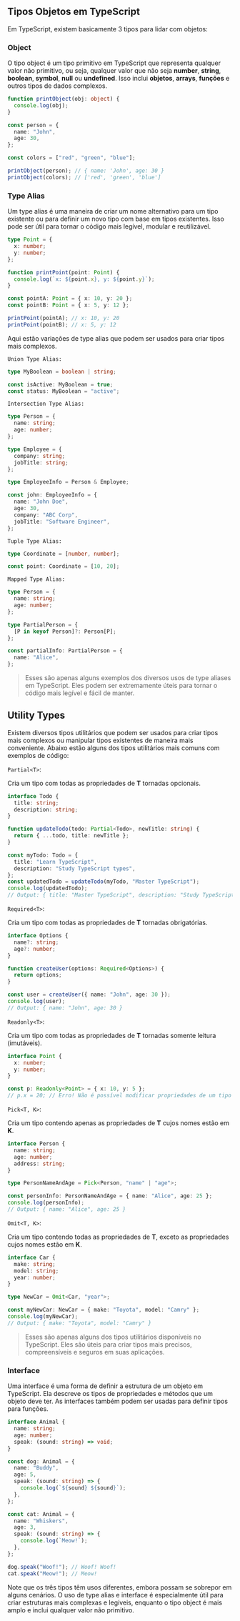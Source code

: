 ## Tipos Objetos em TypeScript

Em TypeScript, existem basicamente 3 tipos para lidar com objetos:

### Object

O tipo object é um tipo primitivo em TypeScript que representa qualquer valor não primitivo, ou seja, qualquer valor que não seja **number**, **string**, **boolean**, **symbol**, **null** ou **undefined**. Isso inclui **objetos**, **arrays**, **funções** e outros tipos de dados complexos.

```ts
function printObject(obj: object) {
  console.log(obj);
}

const person = {
  name: "John",
  age: 30,
};

const colors = ["red", "green", "blue"];

printObject(person); // { name: 'John', age: 30 }
printObject(colors); // ['red', 'green', 'blue']
```

### Type Alias

Um type alias é uma maneira de criar um nome alternativo para um tipo existente ou para definir um novo tipo com base em tipos existentes. Isso pode ser útil para tornar o código mais legível, modular e reutilizável.

```ts
type Point = {
  x: number;
  y: number;
};

function printPoint(point: Point) {
  console.log(`x: ${point.x}, y: ${point.y}`);
}

const pointA: Point = { x: 10, y: 20 };
const pointB: Point = { x: 5, y: 12 };

printPoint(pointA); // x: 10, y: 20
printPoint(pointB); // x: 5, y: 12
```

Aqui estão variações de type alias que podem ser usados para criar tipos mais complexos.

`Union Type Alias:`

```ts
type MyBoolean = boolean | string;

const isActive: MyBoolean = true;
const status: MyBoolean = "active";
```

`Intersection Type Alias:`

```ts
type Person = {
  name: string;
  age: number;
};

type Employee = {
  company: string;
  jobTitle: string;
};

type EmployeeInfo = Person & Employee;

const john: EmployeeInfo = {
  name: "John Doe",
  age: 30,
  company: "ABC Corp",
  jobTitle: "Software Engineer",
};
```

`Tuple Type Alias:`

```ts
type Coordinate = [number, number];

const point: Coordinate = [10, 20];
```

`Mapped Type Alias:`

```ts
type Person = {
  name: string;
  age: number;
};

type PartialPerson = {
  [P in keyof Person]?: Person[P];
};

const partialInfo: PartialPerson = {
  name: "Alice",
};
```

> Esses são apenas alguns exemplos dos diversos usos de type aliases em TypeScript. Eles podem ser extremamente úteis para tornar o código mais legível e fácil de manter.

## Utility Types

Existem diversos tipos utilitários que podem ser usados para criar tipos mais complexos ou manipular tipos existentes de maneira mais conveniente. Abaixo estão alguns dos tipos utilitários mais comuns com exemplos de código:

`Partial<T>`:

Cria um tipo com todas as propriedades de **T** tornadas opcionais.

```ts
interface Todo {
  title: string;
  description: string;
}

function updateTodo(todo: Partial<Todo>, newTitle: string) {
  return { ...todo, title: newTitle };
}

const myTodo: Todo = {
  title: "Learn TypeScript",
  description: "Study TypeScript types",
};
const updatedTodo = updateTodo(myTodo, "Master TypeScript");
console.log(updatedTodo);
// Output: { title: "Master TypeScript", description: "Study TypeScript types" }
```

`Required<T>`:

Cria um tipo com todas as propriedades de **T** tornadas obrigatórias.

```ts
interface Options {
  name?: string;
  age?: number;
}

function createUser(options: Required<Options>) {
  return options;
}

const user = createUser({ name: "John", age: 30 });
console.log(user);
// Output: { name: "John", age: 30 }
```

`Readonly<T>`:

Cria um tipo com todas as propriedades de **T** tornadas somente leitura (imutáveis).

```ts
interface Point {
  x: number;
  y: number;
}

const p: Readonly<Point> = { x: 10, y: 5 };
// p.x = 20; // Erro! Não é possível modificar propriedades de um tipo somente leitura.
```

`Pick<T, K>`:

Cria um tipo contendo apenas as propriedades de **T** cujos nomes estão em **K**.

```ts
interface Person {
  name: string;
  age: number;
  address: string;
}

type PersonNameAndAge = Pick<Person, "name" | "age">;

const personInfo: PersonNameAndAge = { name: "Alice", age: 25 };
console.log(personInfo);
// Output: { name: "Alice", age: 25 }
```

`Omit<T, K>`:

Cria um tipo contendo todas as propriedades de **T**, exceto as propriedades cujos nomes estão em **K**.

```ts
interface Car {
  make: string;
  model: string;
  year: number;
}

type NewCar = Omit<Car, "year">;

const myNewCar: NewCar = { make: "Toyota", model: "Camry" };
console.log(myNewCar);
// Output: { make: "Toyota", model: "Camry" }
```

> Esses são apenas alguns dos tipos utilitários disponíveis no TypeScript. Eles são úteis para criar tipos mais precisos, compreensíveis e seguros em suas aplicações.

### Interface

Uma interface é uma forma de definir a estrutura de um objeto em TypeScript. Ela descreve os tipos de propriedades e métodos que um objeto deve ter. As interfaces também podem ser usadas para definir tipos para funções.

```ts
interface Animal {
  name: string;
  age: number;
  speak: (sound: string) => void;
}

const dog: Animal = {
  name: "Buddy",
  age: 5,
  speak: (sound: string) => {
    console.log(`${sound} ${sound}`);
  },
};

const cat: Animal = {
  name: "Whiskers",
  age: 3,
  speak: (sound: string) => {
    console.log(`Meow!`);
  },
};

dog.speak("Woof!"); // Woof! Woof!
cat.speak("Meow!"); // Meow!
```

Note que os três tipos têm usos diferentes, embora possam se sobrepor em alguns cenários. O uso de type alias e interface é especialmente útil para criar estruturas mais complexas e legíveis, enquanto o tipo object é mais amplo e inclui qualquer valor não primitivo.
